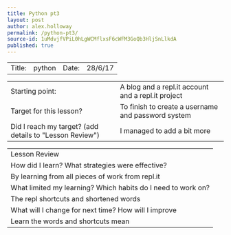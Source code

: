 ```yaml
---
title: Python pt3
layout: post
author: alex.holloway
permalink: /python-pt3/
source-id: 1uMdvjfVPiL0hLgWCMflxsF6cWFM3GoQb3HljSnLlkdA
published: true
---
```

<table>
  <tr>
    <td>Title:  </td>
    <td>python</td>
    <td> Date:  </td>
    <td>28/6/17</td>
  </tr>
</table>


<table>
  <tr>
    <td>Starting point:</td>
    <td>A blog and a repl.it account and a repl.it project</td>
  </tr>
  <tr>
    <td>Target for this lesson?</td>
    <td>To finish to create a username and password system
       </td>
  </tr>
  <tr>
    <td>Did I reach my target? 
(add details to "Lesson Review")</td>
    <td>I managed to add a bit more</td>
  </tr>
</table>


<table>
  <tr>
    <td>Lesson Review</td>
  </tr>
  <tr>
    <td>How did I learn? What strategies were effective? </td>
  </tr>
  <tr>
    <td>By learning from all pieces of work from repl.it</td>
  </tr>
  <tr>
    <td>What limited my learning? Which habits do I need to work on? </td>
  </tr>
  <tr>
    <td>The repl shortcuts and shortened words</td>
  </tr>
  <tr>
    <td>What will I change for next time? How will I improve </td>
  </tr>
  <tr>
    <td>Learn the words and shortcuts mean</td>
  </tr>
</table>



